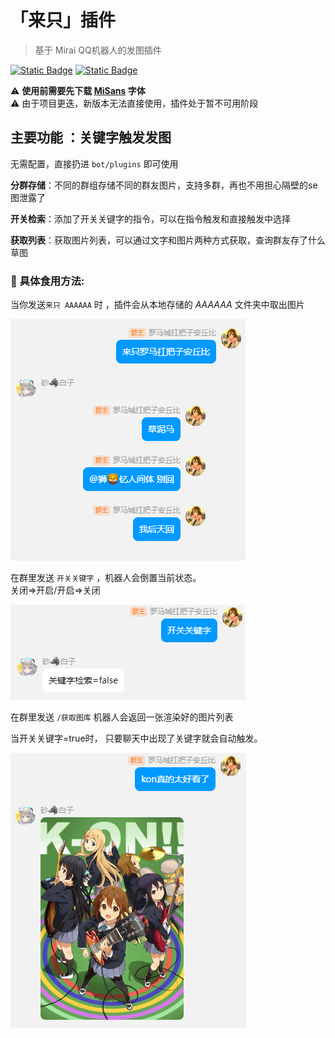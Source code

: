 # 「来只」插件

> 基于 Mirai QQ机器人的发图插件

[![Static Badge](https://img.shields.io/badge/Mirai-2.15.0-yellow)](https://github.com/mamoe/mirai)
[![Static Badge](https://img.shields.io/badge/release-2.0.0-blue)](https://github.com/Long-Chuan-Club/LaiZhiChatPlugin/releases)


:warning:  **使用前需要先下载 [MiSans](https://hyperos.mi.com/font/zh/download/) 字体**<br>
:warning: 由于项目更迭，新版本无法直接使用，插件处于暂不可用阶段
## 主要功能 ：关键字触发发图

无需配置，直接扔进 `bot/plugins` 即可使用

**分群存储**：不同的群组存储不同的群友图片，支持多群，再也不用担心隔壁的se图泄露了<br>

**开关检索**：添加了开关关键字的指令，可以在指令触发和直接触发中选择

**获取列表**：获取图片列表，可以通过文字和图片两种方式获取，查询群友存了什么草图


### :pencil: 具体食用方法:

当你发送`来只 AAAAAA` 时 ，插件会从本地存储的 *AAAAAA* 文件夹中取出图片

<img src="docs/lz.png">

在群里发送 `开关关键字` ，机器人会倒置当前状态。<br>
关闭=>开启/开启=>关闭

<img src="docs/kgkey.png">

在群里发送 `/获取图库` 机器人会返回一张渲染好的图片列表

当开关关键字=true时， 只要聊天中出现了关键字就会自动触发。

<img src="docs/lz2.png">
